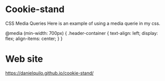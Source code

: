 # Cookie-stand

CSS Media Queries
Here is an example of using a media querie in my css.

@media (min-width: 700px) {
  .header-container {
    text-align: left;
    display: flex;
    align-items: center;
  }
}

# Web site #

https://danielquilo.github.io/cookie-stand/